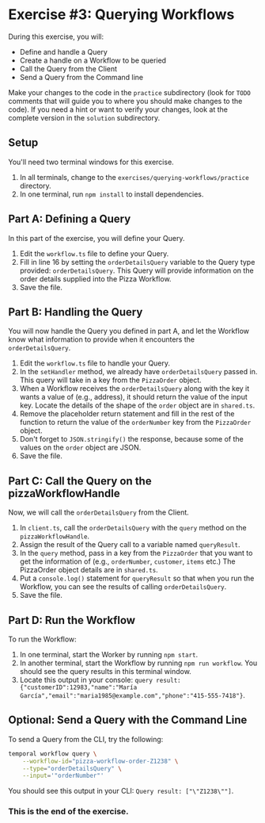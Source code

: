 # Exercise #3: Querying Workflows

During this exercise, you will:

- Define and handle a Query
- Create a handle on a Workflow to be queried
- Call the Query from the Client
- Send a Query from the Command line

Make your changes to the code in the `practice` subdirectory (look for
`TODO` comments that will guide you to where you should make changes to
the code). If you need a hint or want to verify your changes, look at
the complete version in the `solution` subdirectory.

## Setup

You'll need two terminal windows for this exercise.

1. In all terminals, change to the `exercises/querying-workflows/practice` directory.
2. In one terminal, run `npm install` to install dependencies.

## Part A: Defining a Query

In this part of the exercise, you will define your Query.

1. Edit the `workflow.ts` file to define your Query. 
2. Fill in line 16 by setting the `orderDetailsQuery` variable to the Query type provided: `orderDetailsQuery`. This Query will provide information on the order details supplied into the Pizza Workflow.
3. Save the file.

## Part B: Handling the Query

You will now handle the Query you defined in part A, and let the Workflow know what information to provide when it encounters the `orderDetailsQuery`.

1. Edit the `workflow.ts` file to handle your Query. 
2. In the `setHandler` method, we already have `orderDetailsQuery` passed in. This query will take in a key from the `PizzaOrder` object.
3. When a Workflow receives the `orderDetailsQuery` along with the key it wants a value of (e.g., address), it should return the value of the input key. Locate the details of the shape of the `order` object are in `shared.ts`.
4. Remove the placeholder return statement and fill in the rest of the function to return the value of the `orderNumber` key from the `PizzaOrder` object. 
5. Don't forget to `JSON.stringify()` the response, because some of the values on the `order` object are JSON.
6. Save the file.

## Part C: Call the Query on the pizzaWorkflowHandle

Now, we will call the `orderDetailsQuery` from the Client.

1. In `client.ts`, call the `orderDetailsQuery` with the `query` method on the `pizzaWorkflowHandle`. 
2. Assign the result of the Query call to a variable named `queryResult`.
3. In the `query` method, pass in a key from the `PizzaOrder` that you want to get the information of (e.g., `orderNumber`, `customer`, `items` etc.) The PizzaOrder object details are in `shared.ts`.
4. Put a `console.log()` statement for `queryResult` so that when you run the Workflow, you can see the results of calling `orderDetailsQuery`.
5. Save the file.

## Part D: Run the Workflow

To run the Workflow:

1. In one terminal, start the Worker by running `npm start`.
2. In another terminal, start the Workflow by running `npm run workflow`. You should see the query results in this terminal window.
3. Locate this output in your console: `query result: {"customerID":12983,"name":"María García","email":"maria1985@example.com","phone":"415-555-7418"}`.

## Optional: Send a Query with the Command Line

To send a Query from the CLI, try the following:

```bash
temporal workflow query \
    --workflow-id="pizza-workflow-order-Z1238" \
    --type="orderDetailsQuery" \
    --input='"orderNumber"'
```

You should see this output in your CLI: `Query result:
["\"Z1238\""]`.

### This is the end of the exercise.
